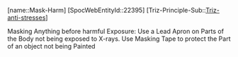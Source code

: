 ﻿---
type: TrizExample
aliases:
- Mask-Harm
license: CC BY-SA 4.0
copyright: https://github.com/SpocWeb
IsDeleted: false
IsReadOnly: false
Confidential: public
tags: 
- Triz/Principle/Example
---
[name::Mask-Harm]
[SpocWebEntityId::22395]
[Triz-Principle-Sub::[Triz-anti-stresses](tech/Triz/Sub/Triz-anti-stresses.md)]

Masking Anything before harmful Exposure: Use a Lead Apron on Parts of the Body not being exposed to X-rays. Use Masking Tape to protect the Part of an object not being Painted